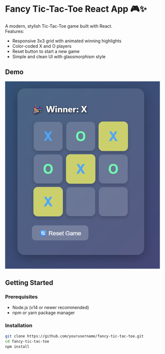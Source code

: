 
# Fancy Tic-Tac-Toe React App 🎮✨

A modern, stylish Tic-Tac-Toe game built with React.  
Features:
- Responsive 3x3 grid with animated winning highlights  
- Color-coded X and O players  
- Reset button to start a new game  
- Simple and clean UI with glassmorphism style  

## Demo

![Screenshot](./firstt/src/assets/image.png)  

## Getting Started

### Prerequisites

- Node.js (v14 or newer recommended)  
- npm or yarn package manager

### Installation

```bash
git clone https://github.com/yourusername/fancy-tic-tac-toe.git
cd fancy-tic-tac-toe
npm install
